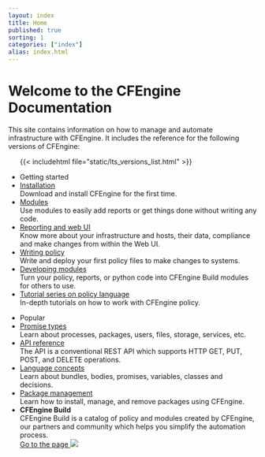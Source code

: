 ```yaml
---
layout: index
title: Home
published: true
sorting: 1
categories: ["index"]
alias: index.html
---
```

<div class="home">
   <div class="home-top">
      <h1>Welcome to the CFEngine Documentation</h1>
      <div>
         This site contains information on how to manage and automate infrastructure with CFEngine.
         It includes the reference for the following versions of CFEngine:
      </div>
      <ul class="home-top_versions">
         {{< includehtml file="static/lts_versions_list.html" >}}
      </ul>
   </div>
   <div class="home-links">
      <ul>
         <li>Getting started</li>
         <li>
            <a href="/getting-started/installation">Installation</a>
            <div>Download and install CFEngine for the first time.</div>
         </li>
         <li>
            <a href="/getting-started/modules-from-cfengine-build">Modules</a>
            <div>Use modules to easily add reports or get things done without writing any code.</div>
         </li>
         <li>
            <a href="/getting-started/reporting-and-web-ui">Reporting and web UI</a>
            <div>Know more about your infrastructure and hosts, their data, compliance and make changes from within the Web UI.</div>
         </li>
         <li>
            <a href="/getting-started/writing-policy">Writing policy</a>
            <div>Write and deploy your first policy files to make changes to systems.</div>
         </li>
         <li>
            <a href="/getting-started/developing-modules">Developing modules</a>
            <div>Turn your policy, reports, or python code into CFEngine Build modules for others to use.</div>
         </li>
         <li>
            <a href="/examples/tutorials/writing-and-serving-policy">Tutorial series on policy language</a>
            <div>In-depth tutorials on how to work with CFEngine policy.</div>
         </li>
      </ul>
      <ul>
         <li>Popular</li>
         <li>
            <a href="/reference/promise-types">Promise types</a>
            <div>Learn about processes, packages, users, files, storage, services, etc.</div>
         </li>
         <li>
            <a href="/api/enterprise-api-ref">API reference</a>
            <div>The API is a conventional REST API which supports HTTP GET, PUT, POST, and DELETE operations.</div>
         </li>
         <li>
            <a href="/reference/language-concepts">Language concepts</a>
            <div>Learn about bundles, bodies, promises, variables, classes and decisions.</div>
         </li>
         <li>
            <a href="/examples/tutorials/manage-packages">Package management</a>
            <div>Learn how to install, manage, and remove packages using CFEngine.</div>
         </li>
         <li class="cfe-build">
            <span><b>CFEngine Build</b></span>
            <div>
               CFEngine Build is a catalog of policy and modules created by CFEngine, our partners and community which
               helps you simplify the automation process.
            </div>
            <a target="_blank" class="btn btn-transparent" href="https://build.cfengine.com">Go to the page <img src="/arrow-right.svg" /></a>
         </li>
      </ul>
   </div>
</div>
